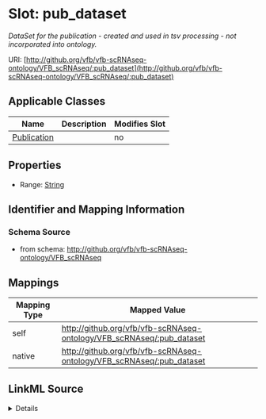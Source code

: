 

# Slot: pub_dataset


_DataSet for the publication - created and used in tsv processing - not incorporated into ontology._





URI: [http://github.org/vfb/vfb-scRNAseq-ontology/VFB_scRNAseq/:pub_dataset](http://github.org/vfb/vfb-scRNAseq-ontology/VFB_scRNAseq/:pub_dataset)



<!-- no inheritance hierarchy -->





## Applicable Classes

| Name | Description | Modifies Slot |
| --- | --- | --- |
| [Publication](Publication.md) |  |  no  |







## Properties

* Range: [String](String.md)





## Identifier and Mapping Information







### Schema Source


* from schema: http://github.org/vfb/vfb-scRNAseq-ontology/VFB_scRNAseq




## Mappings

| Mapping Type | Mapped Value |
| ---  | ---  |
| self | http://github.org/vfb/vfb-scRNAseq-ontology/VFB_scRNAseq/:pub_dataset |
| native | http://github.org/vfb/vfb-scRNAseq-ontology/VFB_scRNAseq/:pub_dataset |




## LinkML Source

<details>
```yaml
name: pub_dataset
description: DataSet for the publication - created and used in tsv processing - not
  incorporated into ontology.
from_schema: http://github.org/vfb/vfb-scRNAseq-ontology/VFB_scRNAseq
rank: 1000
alias: pub_dataset
owner: Publication
domain_of:
- Publication
range: string

```
</details>